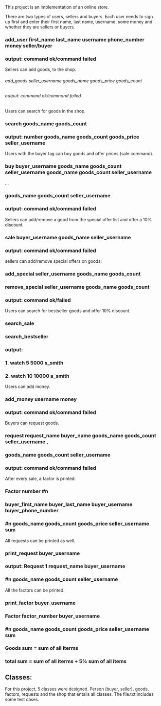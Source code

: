 This project is an implementation of an online store.

There are two types of users, sellers and buyers. 
Each user needs to sign up first and enter their first name, last name, username, some money and whether they are sellers or buyers. 
### add_user first_name last_name username phone_number money seller/buyer
### output: command ok/command failed

Sellers can add goods, to the shop. 
###### *add_goods seller_username goods_name goods_price goods_count*
###### output: command ok/command failed

Users can search for goods in the shop.
### search goods_name goods_count
### output: number goods_name goods_count goods_price seller_username

Users with the buyer tag can buy goods and offer prices (sale command). 
### buy buyer_username goods_name goods_count seller_username goods_name goods_count seller_username 
...
### goods_name goods_count seller_username 
### output: command ok/command failed

Sellers can add/remove a good from the special offer list and offer a 10% discount. 
### sale buyer_username goods_name seller_username 
### output: command ok/command failed

sellers can add/remove special offers on goods:
### add_special seller_username goods_name goods_count  
### remove_special seller_username goods_name goods_count
### output: command ok/failed

Users can search for bestseller goods and offer 10% discount.
### search_sale
### search_bestseller
### output: 
### 1. watch 5 5000 s_smith
### 2. watch 10 10000 a_smith

Users can add money. 
### add_money username money
### output: command ok/command failed

Buyers can request goods.
### request request_name buyer_name goods_name goods_count seller_username , 
### goods_name goods_count seller_username
### output: command ok/command failed

After every sale, a factor is printed. 
### Factor number #n
### buyer_first_name buyer_last_name buyer_username buyer_phone_number 
### #n goods_name goods_count goods_price seller_username sum 

All requests can be printed as well. 
### print_request buyer_username
### output: Request 1 request_name buyer_username 
### #n goods_name goods_count seller_username

All the factors can be printed. 
### print_factor buyer_username
### Factor factor_number buyer_username
### #n goods_name goods_count goods_price seller_username sum
### Goods sum = sum of all iterms
### total sum = sum of all iterms + 5% sum of all items

## Classes:
For this project, 5 classes were designed. Person (buyer, seller), goods, factors, requests and the shop that entails all classes. 
The file.txt includes some test cases. 


